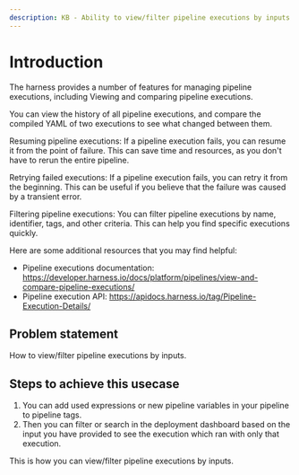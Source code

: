 ```yaml
---
description: KB - Ability to view/filter pipeline executions by inputs. 
---
```

# Introduction

The harness provides a number of features for managing pipeline executions, including Viewing and comparing pipeline executions. 

You can view the history of all pipeline executions, and compare the compiled YAML of two executions to see what changed between them.

Resuming pipeline executions: If a pipeline execution fails, you can resume it from the point of failure. This can save time and resources, as you don't have to rerun the entire pipeline.

Retrying failed executions: If a pipeline execution fails, you can retry it from the beginning. This can be useful if you believe that the failure was caused by a transient error.

Filtering pipeline executions: You can filter pipeline executions by name, identifier, tags, and other criteria. This can help you find specific executions quickly.

Here are some additional resources that you may find helpful:

* Pipeline executions documentation: https://developer.harness.io/docs/platform/pipelines/view-and-compare-pipeline-executions/
* Pipeline execution API: https://apidocs.harness.io/tag/Pipeline-Execution-Details/

## Problem statement

How to view/filter pipeline executions by inputs. 

## Steps to achieve this usecase
1. You can add used expressions or new pipeline variables in your pipeline to pipeline tags.
2. Then you can filter or search in the deployment dashboard based on the input you have provided to see the execution which ran with only that execution.

This is how you can view/filter pipeline executions by inputs.
 